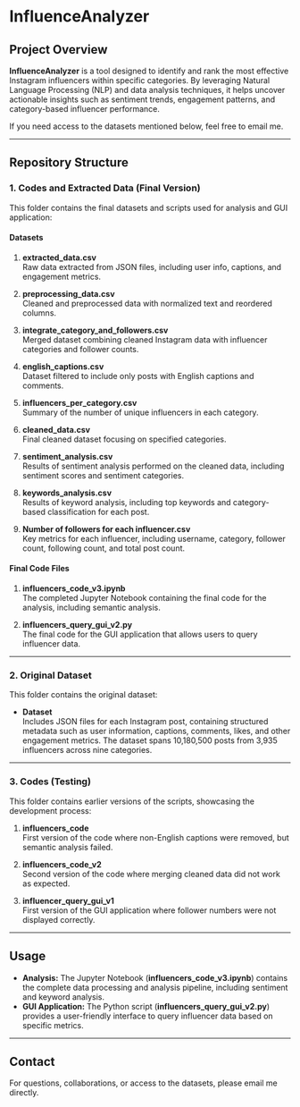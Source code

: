 # InfluenceAnalyzer

## Project Overview  
**InfluenceAnalyzer** is a tool designed to identify and rank the most effective Instagram influencers within specific categories. By leveraging Natural Language Processing (NLP) and data analysis techniques, it helps uncover actionable insights such as sentiment trends, engagement patterns, and category-based influencer performance.  

If you need access to the datasets mentioned below, feel free to email me.  

---

## Repository Structure  

### **1. Codes and Extracted Data (Final Version)**  
This folder contains the final datasets and scripts used for analysis and GUI application:  

#### **Datasets**  
1. **extracted_data.csv**  
   Raw data extracted from JSON files, including user info, captions, and engagement metrics.  

2. **preprocessing_data.csv**  
   Cleaned and preprocessed data with normalized text and reordered columns.  

3. **integrate_category_and_followers.csv**  
   Merged dataset combining cleaned Instagram data with influencer categories and follower counts.  

4. **english_captions.csv**  
   Dataset filtered to include only posts with English captions and comments.  

5. **influencers_per_category.csv**  
   Summary of the number of unique influencers in each category.  

6. **cleaned_data.csv**  
   Final cleaned dataset focusing on specified categories.  

7. **sentiment_analysis.csv**  
   Results of sentiment analysis performed on the cleaned data, including sentiment scores and sentiment categories.  

8. **keywords_analysis.csv**  
   Results of keyword analysis, including top keywords and category-based classification for each post.  

9. **Number of followers for each influencer.csv**  
   Key metrics for each influencer, including username, category, follower count, following count, and total post count.  

#### **Final Code Files**  
1. **influencers_code_v3.ipynb**  
   The completed Jupyter Notebook containing the final code for the analysis, including semantic analysis.  

2. **influencers_query_gui_v2.py**  
   The final code for the GUI application that allows users to query influencer data.  

---

### **2. Original Dataset**  
This folder contains the original dataset:  
- **Dataset**  
  Includes JSON files for each Instagram post, containing structured metadata such as user information, captions, comments, likes, and other engagement metrics. The dataset spans 10,180,500 posts from 3,935 influencers across nine categories.  

---

### **3. Codes (Testing)**  
This folder contains earlier versions of the scripts, showcasing the development process:  

1. **influencers_code**  
   First version of the code where non-English captions were removed, but semantic analysis failed.  

2. **influencers_code_v2**  
   Second version of the code where merging cleaned data did not work as expected.  

3. **influencer_query_gui_v1**  
   First version of the GUI application where follower numbers were not displayed correctly.  

---

## Usage  
- **Analysis:** The Jupyter Notebook (**influencers_code_v3.ipynb**) contains the complete data processing and analysis pipeline, including sentiment and keyword analysis.  
- **GUI Application:** The Python script (**influencers_query_gui_v2.py**) provides a user-friendly interface to query influencer data based on specific metrics.  

---

## Contact  
For questions, collaborations, or access to the datasets, please email me directly.